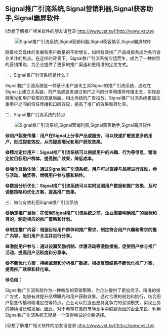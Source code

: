 ## **Signal推广引流系统,Signal营销利器,Signal获客助手,Signal霸屏软件**

[😍想了解推广相关软件的朋友请登录 http://www.vst.tw](http://www.vst.tw)

 <center><img src="https://vst.tw/MP4/tuiguang/png/1.png" alt="Signal推广引流系统,Signal营销利器,Signal获客助手,Signal霸屏软件"></center>

随着社交媒体的发展和用户数量的不断增长，如何有效推广产品或服务成为各行各业关注的焦点。在这样的背景下，Signal推广引流系统应运而生，成为了一种新型的营销策略，为企业提供了更多的推广渠道和更精准的定位方式。

一、Signal推广引流系统是什么？

Signal推广引流系统是一种基于用户通讯工具Signal的推广引流系统，通过在Signal上建立关系链，将产品或服务通过用户之间的分享和推荐传播出去，实现品牌曝光和用户获取的双赢局面。相比传统的广告投放，Signal推广引流系统更加注重用户之间的信任传播和口碑效应，提高了推广的效果和转化率。

二、Signal推广引流系统的特点

 <center><img src="https://vst.tw/MP4/tuiguang/png/8.png" alt="Signal推广引流系统,Signal营销利器,Signal获客助手,Signal霸屏软件"></center>

**😄用户裂变传播：用户在Signal上分享产品或服务，可以快速扩散到更多的用户，形成裂变效应，从而提高曝光和用户获取效果。**

**😄精准定位用户：Signal推广引流系统可以根据用户的兴趣、行为等信息，精准定位目标用户群体，提高推广效果，降低成本。**

**😄强化互动体验：通过Signal推广引流系统，用户可以直接与品牌进行互动，参与活动、抽奖等，增强用户参与感和粘性。**

**😄数据分析优化：Signal推广引流系统可以实时监测用户数据和推广效果，及时调整策略和优化方案，提高推广效果。**

三、如何有效利用Signal推广引流系统

**😄确定推广目标：在使用Signal推广引流系统之前，企业需要明确推广的目标和目的，制定相应的推广策略和计划。**

**😄制定推广内容：根据目标用户群体和推广需求，制定符合用户兴趣和需求的推广内容，吸引用户关注并进行分享。**

**😄激励用户参与：通过设置奖励机制、优惠活动等激励措施，促使用户参与推广活动，提高用户活跃度和分享率。**

**😄不断优化方案：持续监测和分析推广数据，根据反馈结果不断优化推广方案，提高推广效果和转化率。**

**😄总结：**

Signal推广引流系统作为一种新型的营销策略，为企业提供了更加灵活、精准的推广方式，能够有效提升品牌曝光和用户获取效果。通过合理的规划和执行，结合用户裂变传播和精准定位等特点，企业可以打造出更具竞争力的营销模式，实现业务的持续增长和发展。因此，对于希望在激烈市场竞争中脱颖而出的企业来说，利用Signal推广引流系统无疑是一个值得尝试的全新选择。

[😍想了解推广相关软件的朋友请登录 http://www.vst.tw](http://www.vst.tw)



